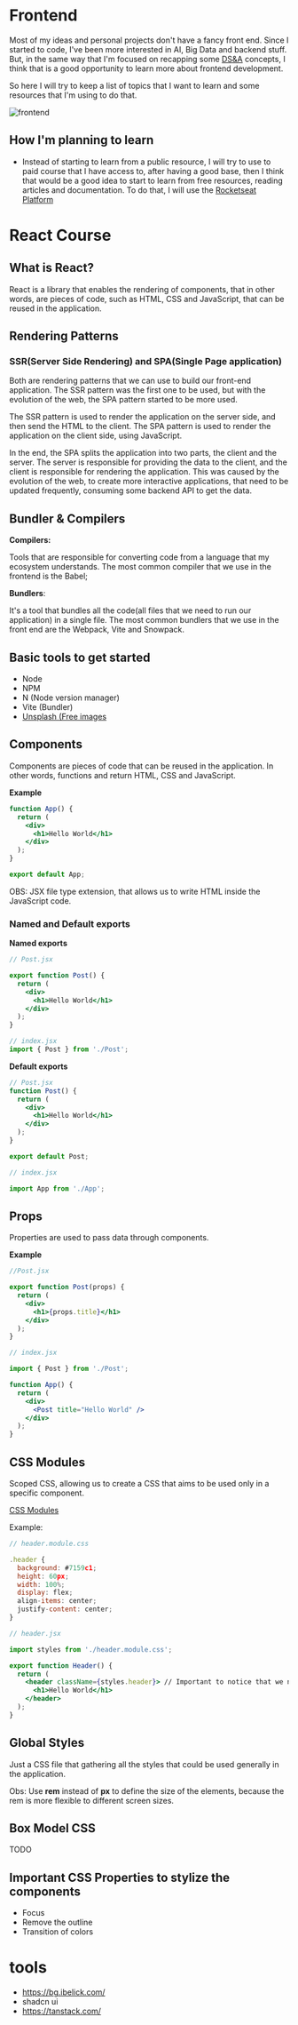 # Frontend

Most of my ideas and personal projects don't have a fancy front end. Since I started to code, I've been more interested in AI, Big Data and backend stuff. But, in the same way that I'm focused on recapping some [DS&A](../dsa/) concepts, I think that is a good opportunity to learn more about frontend development.

So here I will try to keep a list of topics that I want to learn and some resources that I'm using to do that.

![frontend](./frontend.png)

## How I'm planning to learn

- Instead of starting to learn from a public resource, I will try to use to paid course that I have access to, after having a good base, then I think that would be a good idea to start to learn from free resources, reading articles and documentation.
To do that, I will use the [Rocketseat Platform](https://www.rocketseat.com.br/)

# React Course

## What is React?

React is a library that enables the rendering of components, that in other words, are pieces of code, such as HTML, CSS and JavaScript, that can be reused in the application.

## Rendering Patterns

### SSR(Server Side Rendering) and SPA(Single Page application)

Both are rendering patterns that we can use to build our front-end application. The SSR pattern was the first one to be used, but with the evolution of the web, the SPA pattern started to be more used.

The SSR pattern is used to render the application on the server side, and then send the HTML to the client. The SPA pattern is used to render the application on the client side, using JavaScript.

In the end, the SPA splits the application into two parts, the client and the server. The server is responsible for providing the data to the client, and the client is responsible for rendering the application. This was caused by the evolution of the web, to create more interactive applications, that need to be updated frequently, consuming some backend API to get the data.

## Bundler & Compilers

**Compilers:**

Tools that are responsible for converting code from a language that my ecosystem understands. The most common compiler that we use in the frontend is the Babel;

**Bundlers**:

It's a tool that bundles all the code(all files that we need to run our application) in a single file. The most common bundlers that we use in the front end are the Webpack, Vite and Snowpack.

## Basic tools to get started

- Node
- NPM
- N (Node version manager)
- Vite (Bundler)
- [Unsplash (Free images](https://unsplash.com/)

## Components

Components are pieces of code that can be reused in the application. In other words, functions and return HTML, CSS and JavaScript.

**Example**

```jsx
function App() {
  return (
    <div>
      <h1>Hello World</h1>
    </div>
  );
}

export default App;
```

OBS: JSX file type extension, that allows us to write HTML inside the JavaScript code.

### Named and Default exports

**Named exports**

```jsx
// Post.jsx

export function Post() {
  return (
    <div>
      <h1>Hello World</h1>
    </div>
  );
}

// index.jsx
import { Post } from './Post';
```

**Default exports**

```jsx
// Post.jsx
function Post() {
  return (
    <div>
      <h1>Hello World</h1>
    </div>
  );
}

export default Post;

// index.jsx

import App from './App';
```

## Props

Properties are used to pass data through components.

**Example**

```jsx
//Post.jsx

export function Post(props) {
  return (
    <div>
      <h1>{props.title}</h1>
    </div>
  );
}

// index.jsx

import { Post } from './Post';

function App() {
  return (
    <div>
      <Post title="Hello World" />
    </div>
  );
}
```

## CSS Modules

Scoped CSS, allowing us to create a CSS that aims to be used only in a specific component.

[CSS Modules](https://github.com/css-modules/css-modules)

Example:

```jsx
// header.module.css

.header {
  background: #7159c1;
  height: 60px;
  width: 100%;
  display: flex;
  align-items: center;
  justify-content: center;
}

// header.jsx

import styles from './header.module.css';

export function Header() {
  return (
    <header className={styles.header}> // Important to notice that we need to use the className attribute and acess the header class inside the styles object
      <h1>Hello World</h1>
    </header>
  );
}
```

## Global Styles

Just a CSS file that gathering all the styles that could be used generally in the application.

Obs: Use **rem** instead of **px** to define the size of the elements, because the rem is more flexible to different screen sizes.

## Box Model CSS

TODO

## Important CSS Properties to stylize the components
- Focus
- Remove the outline
- Transition of colors


# tools

- https://bg.ibelick.com/
- shadcn ui
- https://tanstack.com/
